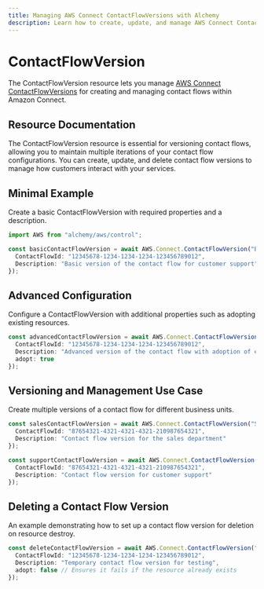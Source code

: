 ```yaml
---
title: Managing AWS Connect ContactFlowVersions with Alchemy
description: Learn how to create, update, and manage AWS Connect ContactFlowVersions using Alchemy Cloud Control.
---
```


# ContactFlowVersion

The ContactFlowVersion resource lets you manage [AWS Connect ContactFlowVersions](https://docs.aws.amazon.com/connect/latest/userguide/) for creating and managing contact flows within Amazon Connect.

## Resource Documentation

The ContactFlowVersion resource is essential for versioning contact flows, allowing you to maintain multiple iterations of your contact flow configurations. You can create, update, and delete contact flow versions to manage how customers interact with your services.

## Minimal Example

Create a basic ContactFlowVersion with required properties and a description.

```ts
import AWS from "alchemy/aws/control";

const basicContactFlowVersion = await AWS.Connect.ContactFlowVersion("BasicContactFlowVersion", {
  ContactFlowId: "12345678-1234-1234-1234-123456789012",
  Description: "Basic version of the contact flow for customer support"
});
```

## Advanced Configuration

Configure a ContactFlowVersion with additional properties such as adopting existing resources.

```ts
const advancedContactFlowVersion = await AWS.Connect.ContactFlowVersion("AdvancedContactFlowVersion", {
  ContactFlowId: "12345678-1234-1234-1234-123456789012",
  Description: "Advanced version of the contact flow with adoption of existing resources",
  adopt: true
});
```

## Versioning and Management Use Case

Create multiple versions of a contact flow for different business units.

```ts
const salesContactFlowVersion = await AWS.Connect.ContactFlowVersion("SalesContactFlowVersion", {
  ContactFlowId: "87654321-4321-4321-4321-210987654321",
  Description: "Contact flow version for the sales department"
});

const supportContactFlowVersion = await AWS.Connect.ContactFlowVersion("SupportContactFlowVersion", {
  ContactFlowId: "87654321-4321-4321-4321-210987654321",
  Description: "Contact flow version for customer support"
});
```

## Deleting a Contact Flow Version

An example demonstrating how to set up a contact flow version for deletion on resource destroy.

```ts
const deleteContactFlowVersion = await AWS.Connect.ContactFlowVersion("DeleteContactFlowVersion", {
  ContactFlowId: "12345678-1234-1234-1234-123456789012",
  Description: "Temporary contact flow version for testing",
  adopt: false // Ensures it fails if the resource already exists
});
```